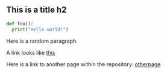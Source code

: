 ## This is a title h2

```python
def foo():
  print("Hello world!")
```

Here is a random paragraph.

A link looks like [this](http://google.com)

Here is a link to another page within the repository: [otherpage](/otherpage.md)

